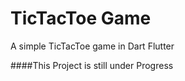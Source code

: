 # TicTacToe Game
 A simple TicTacToe game in Dart Flutter

####This Project is still under Progress
